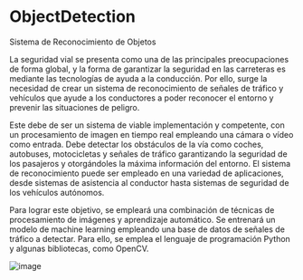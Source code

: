 # ObjectDetection
Sistema de Reconocimiento de Objetos 

La seguridad vial se presenta como una de las principales preocupaciones de forma global, y la forma de garantizar la seguridad en las carreteras es mediante las tecnologías de ayuda a la conducción. Por ello, surge la necesidad de crear un sistema de reconocimiento de señales de tráfico y vehículos que ayude a los conductores a poder reconocer el entorno y prevenir las situaciones de peligro.

Este debe de ser un sistema de viable implementación y competente, con un procesamiento de imagen en tiempo real empleando una cámara o vídeo como entrada. Debe detectar los obstáculos de la vía como coches, autobuses, motocicletas y señales de tráfico garantizando la seguridad de los pasajeros y otorgándoles la máxima información del entorno. El sistema de reconocimiento puede ser empleado en una variedad de aplicaciones, desde sistemas de asistencia al conductor hasta sistemas de seguridad de los vehículos autónomos. 

Para lograr este objetivo, se empleará una combinación de técnicas de procesamiento de imágenes y aprendizaje automático. Se entrenará un modelo de machine learning empleando una base de datos de señales de tráfico a detectar. Para ello, se emplea el lenguaje de programación Python y algunas bibliotecas, como OpenCV.  

![image](https://user-images.githubusercontent.com/43622417/231250532-02b2c5cf-36b3-427a-8807-6cbad20c3554.png)

